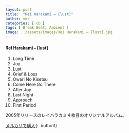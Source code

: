 ```yaml
---
layout: post
title:  "Rei Harakami – [lust]"
author: mmr
categories: [ CD ]
tags: [ Break Beat, Ambient ]
image: ../assets/images/Rei Harakami – [lust].jpg
---
```


#### Rei Harakami – [lust]

1. Long Time
2. Joy
3. Lust
4. Grief & Loss
5. Owari No Kisetsu
6. Come Here Go There
7. After Joy
8. Last Night
9. Approach
10. First Period

2005年リリースのレイハラカミ４枚目のオリジナルアルバム。

[メルカリで購入](https://jp.mercari.com/item/m77173995141){: .button1}

